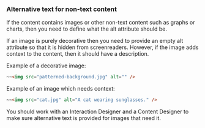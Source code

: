 ### Alternative text for non-text content

If the content contains images or other non-text content such as graphs or charts, then you need to define what the alt attribute should be.

If an image is purely decorative then you need to provide an empty alt attribute so that it is hidden from screenreaders. However, if the image adds context to the content, then it should have a description.

Example of a decorative image:
```html
~~<img src="patterned-background.jpg" alt="" />
```
Example of an image which needs context:
```html
~~<img src="cat.jpg" alt="A cat wearing sunglasses." />
```

You should work with an Interaction Designer and a Content Designer to make sure alternative text is provided for images that need it.
